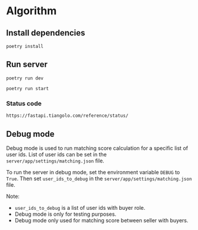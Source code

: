 # Algorithm

## Install dependencies

```
poetry install
```

## Run server

```
poetry run dev

poetry run start
```

### Status code

```
https://fastapi.tiangolo.com/reference/status/
```

## Debug mode

Debug mode is used to run matching score calculation for a specific list of user ids.
List of user ids can be set in the `server/app/settings/matching.json` file.

To run the server in debug mode, set the environment variable `DEBUG` to `True`. Then set `user_ids_to_debug` in the `server/app/settings/matching.json` file.

Note:

- `user_ids_to_debug` is a list of user ids with buyer role.
- Debug mode is only for testing purposes.
- Debug mode only used for matching score between seller with buyers.
